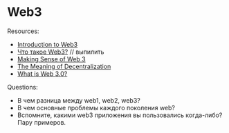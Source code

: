 # Web3

Resources:
* [Introduction to Web3](https://ethereum.org/en/web3/)
* [Что такое Web3?](https://forklog.com/cryptorium/chto-takoe-web3-web-3-0) // выпилить
* [Making Sense of Web 3](https://medium.com/l4-media/making-sense-of-web-3-c1a9e74dcae)
* [The Meaning of Decentralization](https://medium.com/@VitalikButerin/the-meaning-of-decentralization-a0c92b76a274)
* [What is Web 3.0?](https://www.youtube.com/watch?v=nHhAEkG1y2U)

Questions:

* В чем разница между web1, web2, web3?
* В чем основные проблемы каждого поколения web?
* Вспомните, какими web3 приложения вы пользовались когда-либо? Пару примеров.
